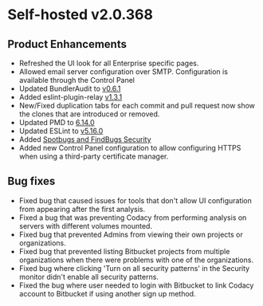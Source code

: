 # Self-hosted v2.0.368

## Product Enhancements

-   <span style="font-weight: 400;">Refreshed the UI look for all
    Enterprise specific pages. </span>
-   <span style="font-weight: 400;">Allowed email server configuration
    over SMTP. Configuration is available through the Control
    Panel</span>
-   <span style="font-weight: 400;">Updated BundlerAudit to
    [v0.6.1](https://github.com/rubysec/bundler-audit/releases/tag/v0.6.1)</span>
-   <span style="font-weight: 400;">Added eslint-plugin-relay
    [v1.3.1](https://www.npmjs.com/package/eslint-plugin-relay)</span>
-   <span style="font-weight: 400;">New/Fixed duplication tabs for each
    commit and pull request now show the clones that are introduced or
    removed.</span>
-   <span style="font-weight: 400;">Updated PMD to
    [6.14.0](https://pmd.github.io/2019/04/28/PMD-6.14.0/)</span>
-   <span style="font-weight: 400;">Updated ESLint to
    [v5.16.0](https://eslint.org/blog/2019/03/eslint-v5.16.0-released)</span>
-   <span style="font-weight: 400;">Added [Spotbugs and FindBugs
    Security](../self-hosted/run-spotbugs.md)</span>
-   <span style="font-weight: 400;">Added new Control Panel
    configuration to allow configuring HTTPS when using a third-party
    certificate manager. </span>

## Bug fixes

-   <span style="font-weight: 400;">Fixed bug that caused issues for
    tools that don't allow UI configuration from appearing after the
    first analysis.</span>
-   <span style="font-weight: 400;">Fixed a bug that was preventing
    Codacy from performing analysis on servers with different volumes
    mounted.</span>
-   <span style="font-weight: 400;">Fixed bug that prevented Admins from
    viewing their own projects or organizations.</span>
-   <span style="font-weight: 400;">Fixed bug that prevented listing
    Bitbucket projects from multiple organizations when there were
    problems with one of the organizations.</span>
-   <span style="font-weight: 400;">Fixed bug where clicking 'Turn on
    all security patterns' in the Security monitor didn't enable all
    security patterns.</span>
-   <span style="font-weight: 400;">Fixed the bug where user needed to
    login with Bitbucket to link Codacy account to Bitbucket if using
    another sign up method.</span>
